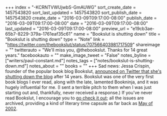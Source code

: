 +++
index = "-KCRNTVWUjwbS-GmAUWG"
sort_create_date = 1457543820
sort_last_updated = 1457543820
sort_publish_date = 1457543820
create_date = "2016-03-09T09:17:00-08:00"
publish_date = "2016-03-09T09:17:00-08:00"
date = "2016-03-09T09:17:00-08:00"
last_updated = "2016-03-09T09:17:00-08:00"
preview_url = "e19cb3ae-65b7-8229-379a-1761eaf35c61"
name = "Bookslut is shutting down"
title = "Bookslut is shutting down"
type = "Note"
link = "https://twitter.com/thebookslut/status/707566403981717509"
shareimage = ""
twitterauto = "We'll miss you, @thebookslut. Thanks for 14 great years."
facebookauto = ""
make_image_tweet = "False"
notes_byline = ["writers/paul-constant.md"]
notes_tags = ["notes/bookslut-is-shutting-down.md"]
notes_about = ""
books = ""
+++
Sad news: Jessa Crispin, founder of the popular book blog Bookslut, [announced on Twitter that she's shutting down the blog](https://twitter.com/thebookslut/status/707566403981717509) after 14 years. Bookslut was one of the very first book blogs I ever read, along with the late, lamented Bookninja, and it was hugely influential for me. (I sent a terrible pitch to them when I was just starting out and, thankfully, never received a response.) If you've never read Bookslut, I encourage you to [go check it out](http://bookslut.com/); all the issues are archived, providing a kind of literary time capsule as far back as [May of 2002](http://www.bookslut.com/2002_05.php).